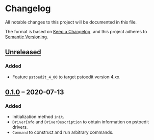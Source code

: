 # Changelog

All notable changes to this project will be documented in this file.

The format is based on [Keep a Changelog](https://keepachangelog.com/en/1.0.0/),
and this project adheres to [Semantic Versioning](https://semver.org/spec/v2.0.0.html).

## [Unreleased]
### Added
- Feature `pstoedit_4_00` to target pstoedit version 4.xx.

## [0.1.0] &ndash; 2020-07-13
### Added
- Initialization method `init`.
- `DriverInfo` and `DriverDescription` to obtain information on pstoedit
  drivers.
- `Command` to construct and run arbitrary commands.

[Unreleased]: https://github.com/hanmertens/pstoedit-rs/compare/v0.1.0...HEAD
[0.1.0]: https://github.com/hanmertens/pstoedit-rs/releases/tag/v0.1.0
